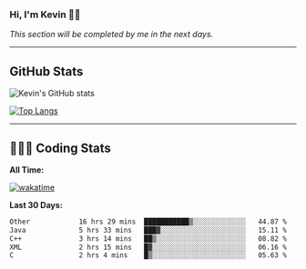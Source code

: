 ### Hi, I'm Kevin 👋🏻

_This section will be completed by me in the next days._


--- 
## GitHub Stats
![Kevin's GitHub stats](https://github-readme-stats.vercel.app/api?username=kevin-kraus&show_icons=true&theme=dark)

[![Top Langs](https://github-readme-stats.vercel.app/api/top-langs/?username=kevin-kraus&layout=compact&theme=dark)]()

---
## 🧑🏻‍💻 Coding Stats

**All Time:**

[![wakatime](https://wakatime.com/badge/user/2ee1869b-72a2-4c21-b5f7-e95432f5a1cf.svg?style=flat)](https://wakatime.com/@2ee1869b-72a2-4c21-b5f7-e95432f5a1cf)

**Last 30 Days:**

<!--START_SECTION:waka-->

```txt
Other            16 hrs 29 mins  ███████████▒░░░░░░░░░░░░░   44.87 %
Java             5 hrs 33 mins   ███▓░░░░░░░░░░░░░░░░░░░░░   15.11 %
C++              3 hrs 14 mins   ██▒░░░░░░░░░░░░░░░░░░░░░░   08.82 %
XML              2 hrs 15 mins   █▓░░░░░░░░░░░░░░░░░░░░░░░   06.16 %
C                2 hrs 4 mins    █▒░░░░░░░░░░░░░░░░░░░░░░░   05.63 %
```

<!--END_SECTION:waka-->
